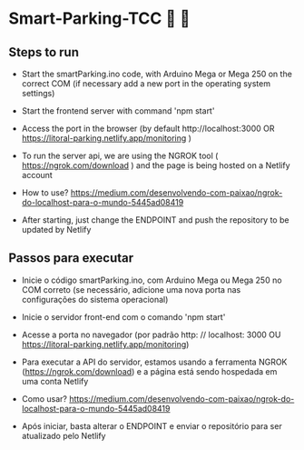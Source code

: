 # Smart-Parking-TCC :traffic_light:	:construction:	

## Steps to run
- Start the smartParking.ino code, with Arduino Mega or Mega 250 on the correct COM (if necessary add a new port in the operating system settings)
- Start the frontend server with command 'npm start'
- Access the port in the browser (by default http://localhost:3000 OR https://litoral-parking.netlify.app/monitoring )

- To run the server api, we are using the NGROK tool ( https://ngrok.com/download ) and the page is being hosted on a Netlify account

- How to use? https://medium.com/desenvolvendo-com-paixao/ngrok-do-localhost-para-o-mundo-5445ad08419

- After starting, just change the ENDPOINT and push the repository to be updated by Netlify

## Passos para executar
- Inicie o código smartParking.ino, com Arduino Mega ou Mega 250 no COM correto (se necessário, adicione uma nova porta nas configurações do sistema operacional)
- Inicie o servidor front-end com o comando 'npm start'
- Acesse a porta no navegador (por padrão http: // localhost: 3000 OU https://litoral-parking.netlify.app/monitoring)

- Para executar a API do servidor, estamos usando a ferramenta NGROK (https://ngrok.com/download) e a página está sendo hospedada em uma conta Netlify

- Como usar? https://medium.com/desenvolvendo-com-paixao/ngrok-do-localhost-para-o-mundo-5445ad08419

- Após iniciar, basta alterar o ENDPOINT e enviar o repositório para ser atualizado pelo Netlify
